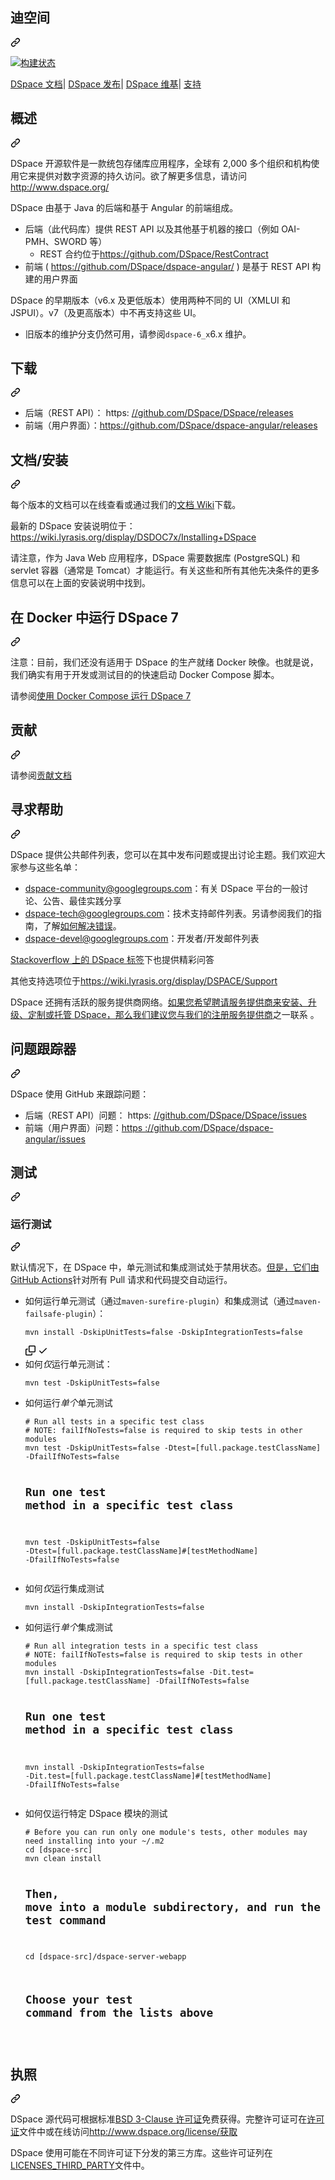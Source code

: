 <div class="Box-sc-g0xbh4-0 bJMeLZ js-snippet-clipboard-copy-unpositioned" data-hpc="true"><article class="markdown-body entry-content container-lg" itemprop="text"><div class="markdown-heading" dir="auto"><h1 tabindex="-1" class="heading-element" dir="auto"><font style="vertical-align: inherit;"><font style="vertical-align: inherit;">迪空间</font></font></h1><a id="user-content-dspace" class="anchor" aria-label="永久链接：DSpace" href="#dspace"><svg class="octicon octicon-link" viewBox="0 0 16 16" version="1.1" width="16" height="16" aria-hidden="true"><path d="m7.775 3.275 1.25-1.25a3.5 3.5 0 1 1 4.95 4.95l-2.5 2.5a3.5 3.5 0 0 1-4.95 0 .751.751 0 0 1 .018-1.042.751.751 0 0 1 1.042-.018 1.998 1.998 0 0 0 2.83 0l2.5-2.5a2.002 2.002 0 0 0-2.83-2.83l-1.25 1.25a.751.751 0 0 1-1.042-.018.751.751 0 0 1-.018-1.042Zm-4.69 9.64a1.998 1.998 0 0 0 2.83 0l1.25-1.25a.751.751 0 0 1 1.042.018.751.751 0 0 1 .018 1.042l-1.25 1.25a3.5 3.5 0 1 1-4.95-4.95l2.5-2.5a3.5 3.5 0 0 1 4.95 0 .751.751 0 0 1-.018 1.042.751.751 0 0 1-1.042.018 1.998 1.998 0 0 0-2.83 0l-2.5 2.5a1.998 1.998 0 0 0 0 2.83Z"></path></svg></a></div>
<p dir="auto"><a href="https://github.com/DSpace/DSpace/actions?query=workflow%3ABuild"><img src="https://github.com/DSpace/DSpace/workflows/Build/badge.svg" alt="构建状态" style="max-width: 100%;"></a></p>
<p dir="auto"><a href="https://wiki.lyrasis.org/display/DSDOC/" rel="nofollow"><font style="vertical-align: inherit;"><font style="vertical-align: inherit;">DSpace 文档</font></font></a><font style="vertical-align: inherit;"><font style="vertical-align: inherit;">|
</font></font><a href="https://github.com/DSpace/DSpace/releases"><font style="vertical-align: inherit;"><font style="vertical-align: inherit;">DSpace 发布</font></font></a><font style="vertical-align: inherit;"><font style="vertical-align: inherit;">|
</font></font><a href="https://wiki.lyrasis.org/display/DSPACE/Home" rel="nofollow"><font style="vertical-align: inherit;"><font style="vertical-align: inherit;">DSpace 维基</font></font></a><font style="vertical-align: inherit;"><font style="vertical-align: inherit;">|
</font></font><a href="https://wiki.lyrasis.org/display/DSPACE/Support" rel="nofollow"><font style="vertical-align: inherit;"><font style="vertical-align: inherit;">支持</font></font></a></p>
<div class="markdown-heading" dir="auto"><h2 tabindex="-1" class="heading-element" dir="auto"><font style="vertical-align: inherit;"><font style="vertical-align: inherit;">概述</font></font></h2><a id="user-content-overview" class="anchor" aria-label="永久链接：概述" href="#overview"><svg class="octicon octicon-link" viewBox="0 0 16 16" version="1.1" width="16" height="16" aria-hidden="true"><path d="m7.775 3.275 1.25-1.25a3.5 3.5 0 1 1 4.95 4.95l-2.5 2.5a3.5 3.5 0 0 1-4.95 0 .751.751 0 0 1 .018-1.042.751.751 0 0 1 1.042-.018 1.998 1.998 0 0 0 2.83 0l2.5-2.5a2.002 2.002 0 0 0-2.83-2.83l-1.25 1.25a.751.751 0 0 1-1.042-.018.751.751 0 0 1-.018-1.042Zm-4.69 9.64a1.998 1.998 0 0 0 2.83 0l1.25-1.25a.751.751 0 0 1 1.042.018.751.751 0 0 1 .018 1.042l-1.25 1.25a3.5 3.5 0 1 1-4.95-4.95l2.5-2.5a3.5 3.5 0 0 1 4.95 0 .751.751 0 0 1-.018 1.042.751.751 0 0 1-1.042.018 1.998 1.998 0 0 0-2.83 0l-2.5 2.5a1.998 1.998 0 0 0 0 2.83Z"></path></svg></a></div>
<p dir="auto"><font style="vertical-align: inherit;"><font style="vertical-align: inherit;">DSpace 开源软件是一款统包存储库应用程序，全球有 2,000 多个组织和机构使用它来提供对数字资源的持久访问。</font><font style="vertical-align: inherit;">欲了解更多信息，请访问</font></font><a href="http://www.dspace.org/" rel="nofollow"><font style="vertical-align: inherit;"><font style="vertical-align: inherit;">http://www.dspace.org/</font></font></a></p>
<p dir="auto"><font style="vertical-align: inherit;"><font style="vertical-align: inherit;">DSpace 由基于 Java 的后端和基于 Angular 的前端组成。</font></font></p>
<ul dir="auto">
<li><font style="vertical-align: inherit;"><font style="vertical-align: inherit;">后端（此代码库）提供 REST API 以及其他基于机器的接口（例如 OAI-PMH、SWORD 等）
</font></font><ul dir="auto">
<li><font style="vertical-align: inherit;"><font style="vertical-align: inherit;">REST 合约位于</font></font><a href="https://github.com/DSpace/RestContract"><font style="vertical-align: inherit;"><font style="vertical-align: inherit;">https://github.com/DSpace/RestContract</font></font></a></li>
</ul>
</li>
<li><font style="vertical-align: inherit;"><font style="vertical-align: inherit;">前端 ( </font></font><a href="https://github.com/DSpace/dspace-angular/"><font style="vertical-align: inherit;"><font style="vertical-align: inherit;">https://github.com/DSpace/dspace-angular/</font></font></a><font style="vertical-align: inherit;"><font style="vertical-align: inherit;"> ) 是基于 REST API 构建的用户界面</font></font></li>
</ul>
<p dir="auto"><font style="vertical-align: inherit;"><font style="vertical-align: inherit;">DSpace 的早期版本（v6.x 及更低版本）使用两种不同的 UI（XMLUI 和 JSPUI）。</font><font style="vertical-align: inherit;">v7（及更高版本）中不再支持这些 UI。</font></font></p>
<ul dir="auto">
<li><font style="vertical-align: inherit;"><font style="vertical-align: inherit;">旧版本的维护分支仍然可用，请参阅</font></font><code>dspace-6_x</code><font style="vertical-align: inherit;"><font style="vertical-align: inherit;">6.x 维护。</font></font></li>
</ul>
<div class="markdown-heading" dir="auto"><h2 tabindex="-1" class="heading-element" dir="auto"><font style="vertical-align: inherit;"><font style="vertical-align: inherit;">下载</font></font></h2><a id="user-content-downloads" class="anchor" aria-label="永久链接：下载" href="#downloads"><svg class="octicon octicon-link" viewBox="0 0 16 16" version="1.1" width="16" height="16" aria-hidden="true"><path d="m7.775 3.275 1.25-1.25a3.5 3.5 0 1 1 4.95 4.95l-2.5 2.5a3.5 3.5 0 0 1-4.95 0 .751.751 0 0 1 .018-1.042.751.751 0 0 1 1.042-.018 1.998 1.998 0 0 0 2.83 0l2.5-2.5a2.002 2.002 0 0 0-2.83-2.83l-1.25 1.25a.751.751 0 0 1-1.042-.018.751.751 0 0 1-.018-1.042Zm-4.69 9.64a1.998 1.998 0 0 0 2.83 0l1.25-1.25a.751.751 0 0 1 1.042.018.751.751 0 0 1 .018 1.042l-1.25 1.25a3.5 3.5 0 1 1-4.95-4.95l2.5-2.5a3.5 3.5 0 0 1 4.95 0 .751.751 0 0 1-.018 1.042.751.751 0 0 1-1.042.018 1.998 1.998 0 0 0-2.83 0l-2.5 2.5a1.998 1.998 0 0 0 0 2.83Z"></path></svg></a></div>
<ul dir="auto">
<li><font style="vertical-align: inherit;"><font style="vertical-align: inherit;">后端（REST API）： https: </font></font><a href="https://github.com/DSpace/DSpace/releases"><font style="vertical-align: inherit;"><font style="vertical-align: inherit;">//github.com/DSpace/DSpace/releases</font></font></a></li>
<li><font style="vertical-align: inherit;"><font style="vertical-align: inherit;">前端（用户界面）：</font></font><a href="https://github.com/DSpace/dspace-angular/releases"><font style="vertical-align: inherit;"><font style="vertical-align: inherit;">https://github.com/DSpace/dspace-angular/releases</font></font></a></li>
</ul>
<div class="markdown-heading" dir="auto"><h2 tabindex="-1" class="heading-element" dir="auto"><font style="vertical-align: inherit;"><font style="vertical-align: inherit;">文档/安装</font></font></h2><a id="user-content-documentation--installation" class="anchor" aria-label="永久链接：文档/安装" href="#documentation--installation"><svg class="octicon octicon-link" viewBox="0 0 16 16" version="1.1" width="16" height="16" aria-hidden="true"><path d="m7.775 3.275 1.25-1.25a3.5 3.5 0 1 1 4.95 4.95l-2.5 2.5a3.5 3.5 0 0 1-4.95 0 .751.751 0 0 1 .018-1.042.751.751 0 0 1 1.042-.018 1.998 1.998 0 0 0 2.83 0l2.5-2.5a2.002 2.002 0 0 0-2.83-2.83l-1.25 1.25a.751.751 0 0 1-1.042-.018.751.751 0 0 1-.018-1.042Zm-4.69 9.64a1.998 1.998 0 0 0 2.83 0l1.25-1.25a.751.751 0 0 1 1.042.018.751.751 0 0 1 .018 1.042l-1.25 1.25a3.5 3.5 0 1 1-4.95-4.95l2.5-2.5a3.5 3.5 0 0 1 4.95 0 .751.751 0 0 1-.018 1.042.751.751 0 0 1-1.042.018 1.998 1.998 0 0 0-2.83 0l-2.5 2.5a1.998 1.998 0 0 0 0 2.83Z"></path></svg></a></div>
<p dir="auto"><font style="vertical-align: inherit;"><font style="vertical-align: inherit;">每个版本的文档可以在线查看或通过我们的</font></font><a href="https://wiki.lyrasis.org/display/DSDOC/" rel="nofollow"><font style="vertical-align: inherit;"><font style="vertical-align: inherit;">文档 Wiki</font></font></a><font style="vertical-align: inherit;"><font style="vertical-align: inherit;">下载。</font></font></p>
<p dir="auto"><font style="vertical-align: inherit;"><font style="vertical-align: inherit;">最新的 DSpace 安装说明位于：
 </font></font><a href="https://wiki.lyrasis.org/display/DSDOC7x/Installing+DSpace" rel="nofollow"><font style="vertical-align: inherit;"><font style="vertical-align: inherit;">https://wiki.lyrasis.org/display/DSDOC7x/Installing+DSpace</font></font></a></p>
<p dir="auto"><font style="vertical-align: inherit;"><font style="vertical-align: inherit;">请注意，作为 Java Web 应用程序，DSpace 需要数据库 (PostgreSQL) 和 servlet 容器（通常是 Tomcat）才能运行。</font><font style="vertical-align: inherit;">有关这些和所有其他先决条件的更多信息可以在上面的安装说明中找到。</font></font></p>
<div class="markdown-heading" dir="auto"><h2 tabindex="-1" class="heading-element" dir="auto"><font style="vertical-align: inherit;"><font style="vertical-align: inherit;">在 Docker 中运行 DSpace 7</font></font></h2><a id="user-content-running-dspace-7-in-docker" class="anchor" aria-label="永久链接：在 Docker 中运行 DSpace 7" href="#running-dspace-7-in-docker"><svg class="octicon octicon-link" viewBox="0 0 16 16" version="1.1" width="16" height="16" aria-hidden="true"><path d="m7.775 3.275 1.25-1.25a3.5 3.5 0 1 1 4.95 4.95l-2.5 2.5a3.5 3.5 0 0 1-4.95 0 .751.751 0 0 1 .018-1.042.751.751 0 0 1 1.042-.018 1.998 1.998 0 0 0 2.83 0l2.5-2.5a2.002 2.002 0 0 0-2.83-2.83l-1.25 1.25a.751.751 0 0 1-1.042-.018.751.751 0 0 1-.018-1.042Zm-4.69 9.64a1.998 1.998 0 0 0 2.83 0l1.25-1.25a.751.751 0 0 1 1.042.018.751.751 0 0 1 .018 1.042l-1.25 1.25a3.5 3.5 0 1 1-4.95-4.95l2.5-2.5a3.5 3.5 0 0 1 4.95 0 .751.751 0 0 1-.018 1.042.751.751 0 0 1-1.042.018 1.998 1.998 0 0 0-2.83 0l-2.5 2.5a1.998 1.998 0 0 0 0 2.83Z"></path></svg></a></div>
<p dir="auto"><font style="vertical-align: inherit;"><font style="vertical-align: inherit;">注意：目前，我们还没有适用于 DSpace 的生产就绪 Docker 映像。</font><font style="vertical-align: inherit;">也就是说，我们确实有用于开发或测试目的的快速启动 Docker Compose 脚本。</font></font></p>
<p dir="auto"><font style="vertical-align: inherit;"><font style="vertical-align: inherit;">请参阅</font></font><a href="/DSpace/DSpace/blob/main/dspace/src/main/docker-compose/README.md"><font style="vertical-align: inherit;"><font style="vertical-align: inherit;">使用 Docker Compose 运行 DSpace 7</font></font></a></p>
<div class="markdown-heading" dir="auto"><h2 tabindex="-1" class="heading-element" dir="auto"><font style="vertical-align: inherit;"><font style="vertical-align: inherit;">贡献</font></font></h2><a id="user-content-contributing" class="anchor" aria-label="永久链接：贡献" href="#contributing"><svg class="octicon octicon-link" viewBox="0 0 16 16" version="1.1" width="16" height="16" aria-hidden="true"><path d="m7.775 3.275 1.25-1.25a3.5 3.5 0 1 1 4.95 4.95l-2.5 2.5a3.5 3.5 0 0 1-4.95 0 .751.751 0 0 1 .018-1.042.751.751 0 0 1 1.042-.018 1.998 1.998 0 0 0 2.83 0l2.5-2.5a2.002 2.002 0 0 0-2.83-2.83l-1.25 1.25a.751.751 0 0 1-1.042-.018.751.751 0 0 1-.018-1.042Zm-4.69 9.64a1.998 1.998 0 0 0 2.83 0l1.25-1.25a.751.751 0 0 1 1.042.018.751.751 0 0 1 .018 1.042l-1.25 1.25a3.5 3.5 0 1 1-4.95-4.95l2.5-2.5a3.5 3.5 0 0 1 4.95 0 .751.751 0 0 1-.018 1.042.751.751 0 0 1-1.042.018 1.998 1.998 0 0 0-2.83 0l-2.5 2.5a1.998 1.998 0 0 0 0 2.83Z"></path></svg></a></div>
<p dir="auto"><font style="vertical-align: inherit;"><font style="vertical-align: inherit;">请参阅</font></font><a href="/DSpace/DSpace/blob/main/CONTRIBUTING.md"><font style="vertical-align: inherit;"><font style="vertical-align: inherit;">贡献文档</font></font></a></p>
<div class="markdown-heading" dir="auto"><h2 tabindex="-1" class="heading-element" dir="auto"><font style="vertical-align: inherit;"><font style="vertical-align: inherit;">寻求帮助</font></font></h2><a id="user-content-getting-help" class="anchor" aria-label="永久链接：获取帮助" href="#getting-help"><svg class="octicon octicon-link" viewBox="0 0 16 16" version="1.1" width="16" height="16" aria-hidden="true"><path d="m7.775 3.275 1.25-1.25a3.5 3.5 0 1 1 4.95 4.95l-2.5 2.5a3.5 3.5 0 0 1-4.95 0 .751.751 0 0 1 .018-1.042.751.751 0 0 1 1.042-.018 1.998 1.998 0 0 0 2.83 0l2.5-2.5a2.002 2.002 0 0 0-2.83-2.83l-1.25 1.25a.751.751 0 0 1-1.042-.018.751.751 0 0 1-.018-1.042Zm-4.69 9.64a1.998 1.998 0 0 0 2.83 0l1.25-1.25a.751.751 0 0 1 1.042.018.751.751 0 0 1 .018 1.042l-1.25 1.25a3.5 3.5 0 1 1-4.95-4.95l2.5-2.5a3.5 3.5 0 0 1 4.95 0 .751.751 0 0 1-.018 1.042.751.751 0 0 1-1.042.018 1.998 1.998 0 0 0-2.83 0l-2.5 2.5a1.998 1.998 0 0 0 0 2.83Z"></path></svg></a></div>
<p dir="auto"><font style="vertical-align: inherit;"><font style="vertical-align: inherit;">DSpace 提供公共邮件列表，您可以在其中发布问题或提出讨论主题。</font><font style="vertical-align: inherit;">我们欢迎大家参与这些名单：</font></font></p>
<ul dir="auto">
<li><a href="https://groups.google.com/d/forum/dspace-community" rel="nofollow"><font style="vertical-align: inherit;"><font style="vertical-align: inherit;">dspace-community@googlegroups.com</font></font></a><font style="vertical-align: inherit;"><font style="vertical-align: inherit;">：有关 DSpace 平台的一般讨论、公告、最佳实践分享</font></font></li>
<li><a href="https://groups.google.com/d/forum/dspace-tech" rel="nofollow"><font style="vertical-align: inherit;"><font style="vertical-align: inherit;">dspace-tech@googlegroups.com</font></font></a><font style="vertical-align: inherit;"><font style="vertical-align: inherit;">：技术支持邮件列表。</font><font style="vertical-align: inherit;">另请参阅我们的指南，了解</font></font><a href="https://wiki.lyrasis.org/display/DSPACE/Troubleshoot+an+error" rel="nofollow"><font style="vertical-align: inherit;"><font style="vertical-align: inherit;">如何解决错误</font></font></a><font style="vertical-align: inherit;"><font style="vertical-align: inherit;">。</font></font></li>
<li><a href="https://groups.google.com/d/forum/dspace-devel" rel="nofollow"><font style="vertical-align: inherit;"><font style="vertical-align: inherit;">dspace-devel@googlegroups.com</font></font></a><font style="vertical-align: inherit;"><font style="vertical-align: inherit;">：开发者/开发邮件列表</font></font></li>
</ul>
<p dir="auto"><font style="vertical-align: inherit;"><a href="http://stackoverflow.com/questions/tagged/dspace" rel="nofollow"><font style="vertical-align: inherit;">Stackoverflow 上的 DSpace 标签</font></a><font style="vertical-align: inherit;">下也提供精彩问答</font></font><a href="http://stackoverflow.com/questions/tagged/dspace" rel="nofollow"><font style="vertical-align: inherit;"></font></a></p>
<p dir="auto"><font style="vertical-align: inherit;"><font style="vertical-align: inherit;">其他支持选项位于</font></font><a href="https://wiki.lyrasis.org/display/DSPACE/Support" rel="nofollow"><font style="vertical-align: inherit;"><font style="vertical-align: inherit;">https://wiki.lyrasis.org/display/DSPACE/Support</font></font></a></p>
<p dir="auto"><font style="vertical-align: inherit;"><font style="vertical-align: inherit;">DSpace 还拥有活跃的服务提供商网络。</font></font><a href="http://www.dspace.org/service-providers" rel="nofollow"><font style="vertical-align: inherit;"><font style="vertical-align: inherit;">如果您希望聘请服务提供商来安装、升级、定制或托管 DSpace，那么我们建议您与我们的注册服务提供商</font></font></a><font style="vertical-align: inherit;"><font style="vertical-align: inherit;">之一联系
</font><font style="vertical-align: inherit;">。</font></font></p>
<div class="markdown-heading" dir="auto"><h2 tabindex="-1" class="heading-element" dir="auto"><font style="vertical-align: inherit;"><font style="vertical-align: inherit;">问题跟踪器</font></font></h2><a id="user-content-issue-tracker" class="anchor" aria-label="永久链接：问题跟踪器" href="#issue-tracker"><svg class="octicon octicon-link" viewBox="0 0 16 16" version="1.1" width="16" height="16" aria-hidden="true"><path d="m7.775 3.275 1.25-1.25a3.5 3.5 0 1 1 4.95 4.95l-2.5 2.5a3.5 3.5 0 0 1-4.95 0 .751.751 0 0 1 .018-1.042.751.751 0 0 1 1.042-.018 1.998 1.998 0 0 0 2.83 0l2.5-2.5a2.002 2.002 0 0 0-2.83-2.83l-1.25 1.25a.751.751 0 0 1-1.042-.018.751.751 0 0 1-.018-1.042Zm-4.69 9.64a1.998 1.998 0 0 0 2.83 0l1.25-1.25a.751.751 0 0 1 1.042.018.751.751 0 0 1 .018 1.042l-1.25 1.25a3.5 3.5 0 1 1-4.95-4.95l2.5-2.5a3.5 3.5 0 0 1 4.95 0 .751.751 0 0 1-.018 1.042.751.751 0 0 1-1.042.018 1.998 1.998 0 0 0-2.83 0l-2.5 2.5a1.998 1.998 0 0 0 0 2.83Z"></path></svg></a></div>
<p dir="auto"><font style="vertical-align: inherit;"><font style="vertical-align: inherit;">DSpace 使用 GitHub 来跟踪问题：</font></font></p>
<ul dir="auto">
<li><font style="vertical-align: inherit;"><font style="vertical-align: inherit;">后端（REST API）问题： https: </font></font><a href="https://github.com/DSpace/DSpace/issues"><font style="vertical-align: inherit;"><font style="vertical-align: inherit;">//github.com/DSpace/DSpace/issues</font></font></a></li>
<li><font style="vertical-align: inherit;"><font style="vertical-align: inherit;">前端（用户界面）问题：</font></font><a href="https://github.com/DSpace/dspace-angular/issues"><font style="vertical-align: inherit;"><font style="vertical-align: inherit;">https ://github.com/DSpace/dspace-angular/issues</font></font></a></li>
</ul>
<div class="markdown-heading" dir="auto"><h2 tabindex="-1" class="heading-element" dir="auto"><font style="vertical-align: inherit;"><font style="vertical-align: inherit;">测试</font></font></h2><a id="user-content-testing" class="anchor" aria-label="永久链接：测试" href="#testing"><svg class="octicon octicon-link" viewBox="0 0 16 16" version="1.1" width="16" height="16" aria-hidden="true"><path d="m7.775 3.275 1.25-1.25a3.5 3.5 0 1 1 4.95 4.95l-2.5 2.5a3.5 3.5 0 0 1-4.95 0 .751.751 0 0 1 .018-1.042.751.751 0 0 1 1.042-.018 1.998 1.998 0 0 0 2.83 0l2.5-2.5a2.002 2.002 0 0 0-2.83-2.83l-1.25 1.25a.751.751 0 0 1-1.042-.018.751.751 0 0 1-.018-1.042Zm-4.69 9.64a1.998 1.998 0 0 0 2.83 0l1.25-1.25a.751.751 0 0 1 1.042.018.751.751 0 0 1 .018 1.042l-1.25 1.25a3.5 3.5 0 1 1-4.95-4.95l2.5-2.5a3.5 3.5 0 0 1 4.95 0 .751.751 0 0 1-.018 1.042.751.751 0 0 1-1.042.018 1.998 1.998 0 0 0-2.83 0l-2.5 2.5a1.998 1.998 0 0 0 0 2.83Z"></path></svg></a></div>
<div class="markdown-heading" dir="auto"><h3 tabindex="-1" class="heading-element" dir="auto"><font style="vertical-align: inherit;"><font style="vertical-align: inherit;">运行测试</font></font></h3><a id="user-content-running-tests" class="anchor" aria-label="永久链接：运行测试" href="#running-tests"><svg class="octicon octicon-link" viewBox="0 0 16 16" version="1.1" width="16" height="16" aria-hidden="true"><path d="m7.775 3.275 1.25-1.25a3.5 3.5 0 1 1 4.95 4.95l-2.5 2.5a3.5 3.5 0 0 1-4.95 0 .751.751 0 0 1 .018-1.042.751.751 0 0 1 1.042-.018 1.998 1.998 0 0 0 2.83 0l2.5-2.5a2.002 2.002 0 0 0-2.83-2.83l-1.25 1.25a.751.751 0 0 1-1.042-.018.751.751 0 0 1-.018-1.042Zm-4.69 9.64a1.998 1.998 0 0 0 2.83 0l1.25-1.25a.751.751 0 0 1 1.042.018.751.751 0 0 1 .018 1.042l-1.25 1.25a3.5 3.5 0 1 1-4.95-4.95l2.5-2.5a3.5 3.5 0 0 1 4.95 0 .751.751 0 0 1-.018 1.042.751.751 0 0 1-1.042.018 1.998 1.998 0 0 0-2.83 0l-2.5 2.5a1.998 1.998 0 0 0 0 2.83Z"></path></svg></a></div>
<p dir="auto"><font style="vertical-align: inherit;"><font style="vertical-align: inherit;">默认情况下，在 DSpace 中，单元测试和集成测试处于禁用状态。</font></font><a href="https://github.com/DSpace/DSpace/actions?query=workflow%3ABuild"><font style="vertical-align: inherit;"><font style="vertical-align: inherit;">但是，它们由GitHub Actions</font></font></a><font style="vertical-align: inherit;"><font style="vertical-align: inherit;">针对所有 Pull 请求和代码提交自动运行</font><font style="vertical-align: inherit;">。</font></font></p>
<ul dir="auto">
<li><font style="vertical-align: inherit;"><font style="vertical-align: inherit;">如何运行单元测试（通过</font></font><code>maven-surefire-plugin</code><font style="vertical-align: inherit;"><font style="vertical-align: inherit;">）和集成测试（通过</font></font><code>maven-failsafe-plugin</code><font style="vertical-align: inherit;"><font style="vertical-align: inherit;">）：
</font></font><div class="snippet-clipboard-content notranslate position-relative overflow-auto"><pre class="notranslate"><code>mvn install -DskipUnitTests=false -DskipIntegrationTests=false
</code></pre><div class="zeroclipboard-container">
    <clipboard-copy aria-label="Copy" class="ClipboardButton btn btn-invisible js-clipboard-copy m-2 p-0 tooltipped-no-delay d-flex flex-justify-center flex-items-center" data-copy-feedback="Copied!" data-tooltip-direction="w" value="mvn install -DskipUnitTests=false -DskipIntegrationTests=false" tabindex="0" role="button">
      <svg aria-hidden="true" height="16" viewBox="0 0 16 16" version="1.1" width="16" data-view-component="true" class="octicon octicon-copy js-clipboard-copy-icon">
    <path d="M0 6.75C0 5.784.784 5 1.75 5h1.5a.75.75 0 0 1 0 1.5h-1.5a.25.25 0 0 0-.25.25v7.5c0 .138.112.25.25.25h7.5a.25.25 0 0 0 .25-.25v-1.5a.75.75 0 0 1 1.5 0v1.5A1.75 1.75 0 0 1 9.25 16h-7.5A1.75 1.75 0 0 1 0 14.25Z"></path><path d="M5 1.75C5 .784 5.784 0 6.75 0h7.5C15.216 0 16 .784 16 1.75v7.5A1.75 1.75 0 0 1 14.25 11h-7.5A1.75 1.75 0 0 1 5 9.25Zm1.75-.25a.25.25 0 0 0-.25.25v7.5c0 .138.112.25.25.25h7.5a.25.25 0 0 0 .25-.25v-7.5a.25.25 0 0 0-.25-.25Z"></path>
</svg>
      <svg aria-hidden="true" height="16" viewBox="0 0 16 16" version="1.1" width="16" data-view-component="true" class="octicon octicon-check js-clipboard-check-icon color-fg-success d-none">
    <path d="M13.78 4.22a.75.75 0 0 1 0 1.06l-7.25 7.25a.75.75 0 0 1-1.06 0L2.22 9.28a.751.751 0 0 1 .018-1.042.751.751 0 0 1 1.042-.018L6 10.94l6.72-6.72a.75.75 0 0 1 1.06 0Z"></path>
</svg>
    </clipboard-copy>
  </div></div>
</li>
<li><font style="vertical-align: inherit;"><font style="vertical-align: inherit;">如何</font></font><em><font style="vertical-align: inherit;"><font style="vertical-align: inherit;">仅</font></font></em><font style="vertical-align: inherit;"><font style="vertical-align: inherit;">运行单元测试：
</font></font><div class="snippet-clipboard-content notranslate position-relative overflow-auto"><pre class="notranslate"><code>mvn test -DskipUnitTests=false
</code></pre><div class="zeroclipboard-container">
  
  </div></div>
</li>
<li><font style="vertical-align: inherit;"><font style="vertical-align: inherit;">如何运行</font></font><em><font style="vertical-align: inherit;"><font style="vertical-align: inherit;">单个</font></font></em><font style="vertical-align: inherit;"><font style="vertical-align: inherit;">单元测试
</font></font><div class="snippet-clipboard-content notranslate position-relative overflow-auto"><pre class="notranslate"><code># Run all tests in a specific test class
# NOTE: failIfNoTests=false is required to skip tests in other modules
mvn test -DskipUnitTests=false -Dtest=[full.package.testClassName] -DfailIfNoTests=false

# Run one test method in a specific test class
mvn test -DskipUnitTests=false -Dtest=[full.package.testClassName]#[testMethodName] -DfailIfNoTests=false
</code></pre><div class="zeroclipboard-container">
   
  </div></div>
</li>
<li><font style="vertical-align: inherit;"><font style="vertical-align: inherit;">如何</font></font><em><font style="vertical-align: inherit;"><font style="vertical-align: inherit;">仅</font></font></em><font style="vertical-align: inherit;"><font style="vertical-align: inherit;">运行集成测试
</font></font><div class="snippet-clipboard-content notranslate position-relative overflow-auto"><pre class="notranslate"><code>mvn install -DskipIntegrationTests=false
</code></pre><div class="zeroclipboard-container">
    
  </div></div>
</li>
<li><font style="vertical-align: inherit;"><font style="vertical-align: inherit;">如何运行</font></font><em><font style="vertical-align: inherit;"><font style="vertical-align: inherit;">单个</font></font></em><font style="vertical-align: inherit;"><font style="vertical-align: inherit;">集成测试
</font></font><div class="snippet-clipboard-content notranslate position-relative overflow-auto"><pre class="notranslate"><code># Run all integration tests in a specific test class
# NOTE: failIfNoTests=false is required to skip tests in other modules
mvn install -DskipIntegrationTests=false -Dit.test=[full.package.testClassName] -DfailIfNoTests=false

# Run one test method in a specific test class
mvn install -DskipIntegrationTests=false -Dit.test=[full.package.testClassName]#[testMethodName] -DfailIfNoTests=false
</code></pre><div class="zeroclipboard-container">
    
  </div></div>
</li>
<li><font style="vertical-align: inherit;"><font style="vertical-align: inherit;">如何仅运行特定 DSpace 模块的测试
</font></font><div class="snippet-clipboard-content notranslate position-relative overflow-auto"><pre class="notranslate"><code># Before you can run only one module's tests, other modules may need installing into your ~/.m2
cd [dspace-src]
mvn clean install

# Then, move into a module subdirectory, and run the test command
cd [dspace-src]/dspace-server-webapp
# Choose your test command from the lists above
</code></pre><div class="zeroclipboard-container">
   
  </div></div>
</li>
</ul>
<div class="markdown-heading" dir="auto"><h2 tabindex="-1" class="heading-element" dir="auto"><font style="vertical-align: inherit;"><font style="vertical-align: inherit;">执照</font></font></h2><a id="user-content-license" class="anchor" aria-label="永久链接：许可证" href="#license"><svg class="octicon octicon-link" viewBox="0 0 16 16" version="1.1" width="16" height="16" aria-hidden="true"><path d="m7.775 3.275 1.25-1.25a3.5 3.5 0 1 1 4.95 4.95l-2.5 2.5a3.5 3.5 0 0 1-4.95 0 .751.751 0 0 1 .018-1.042.751.751 0 0 1 1.042-.018 1.998 1.998 0 0 0 2.83 0l2.5-2.5a2.002 2.002 0 0 0-2.83-2.83l-1.25 1.25a.751.751 0 0 1-1.042-.018.751.751 0 0 1-.018-1.042Zm-4.69 9.64a1.998 1.998 0 0 0 2.83 0l1.25-1.25a.751.751 0 0 1 1.042.018.751.751 0 0 1 .018 1.042l-1.25 1.25a3.5 3.5 0 1 1-4.95-4.95l2.5-2.5a3.5 3.5 0 0 1 4.95 0 .751.751 0 0 1-.018 1.042.751.751 0 0 1-1.042.018 1.998 1.998 0 0 0-2.83 0l-2.5 2.5a1.998 1.998 0 0 0 0 2.83Z"></path></svg></a></div>
<p dir="auto"><font style="vertical-align: inherit;"><font style="vertical-align: inherit;">DSpace 源代码可根据标准</font></font><a href="https://opensource.org/licenses/BSD-3-Clause" rel="nofollow"><font style="vertical-align: inherit;"><font style="vertical-align: inherit;">BSD 3-Clause 许可证</font></font></a><font style="vertical-align: inherit;"><font style="vertical-align: inherit;">免费获得。</font><font style="vertical-align: inherit;">完整许可证可在</font></font><a href="/DSpace/DSpace/blob/main/LICENSE"><font style="vertical-align: inherit;"><font style="vertical-align: inherit;">许可证</font></font></a><font style="vertical-align: inherit;"><font style="vertical-align: inherit;">文件中或在线访问</font></font><a href="http://www.dspace.org/license/" rel="nofollow"><font style="vertical-align: inherit;"><font style="vertical-align: inherit;">http://www.dspace.org/license/获取</font></font></a></p>
<p dir="auto"><font style="vertical-align: inherit;"><font style="vertical-align: inherit;">DSpace 使用可能在不同许可证下分发的第三方库。</font><font style="vertical-align: inherit;">这些许可证列在</font></font><a href="/DSpace/DSpace/blob/main/LICENSES_THIRD_PARTY"><font style="vertical-align: inherit;"><font style="vertical-align: inherit;">LICENSES_THIRD_PARTY</font></font></a><font style="vertical-align: inherit;"><font style="vertical-align: inherit;">文件中。</font></font></p>
</article></div>
